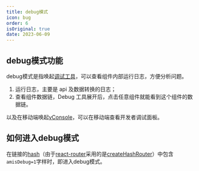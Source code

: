 ```yaml
---
title: debug模式
icon: bug
order: 6
isOriginal: true
date: 2023-06-09
---
```


## debug模式功能

debug模式是指唤起[调试工具](https://aisuda.bce.baidu.com/amis/zh-CN/docs/extend/debug)，可以查看组件内部运行日志，方便分析问题。

1. 运行日志，主要是 api 及数据转换的日志；
2. 查看组件数据链，Debug 工具展开后，点击任意组件就能看到这个组件的数据链。

以及在移动端唤起[vConsole](https://github.com/Tencent/vConsole/blob/dev/README_CN.md)，可以在移动端查看开发者调试面板。

## 如何进入debug模式

在链接的[hash](https://developer.mozilla.org/zh-CN/docs/Web/API/Location/hash)（由于[react-router](https://reactrouter.com/en/main)采用的是[createHashRouter](https://reactrouter.com/en/main/routers/create-hash-router#createhashrouter)）中包含`amisDebug=1`字样时，即进入debug模式。
